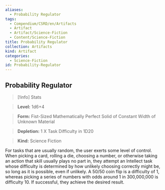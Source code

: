 ```yaml
---
aliases:
  - Probability Regulator
tags:
  - Compendium/CSRD/en/Artifacts
  - Artifact
  - Artifact/Science-Fiction
  - Content/Science-Fiction
title: Probability Regulator
collection: Artifacts
kind: Artifact
categories:
  - Science-Fiction
id: Probability-Regulator
---
```

## Probability Regulator    
>[!info] Stats    
> **Level:** 1d6+4    
> **Form:** Fist-Sized Mathematically Perfect Solid of Constant Width of Unknown Material    
> **Depletion:** 1 X Task Difficulty in 1D20    
> **Kind:** Science Fiction  
    
For tasks that are usually random, the user exerts some level of control. When picking a card, rolling a die, choosing a number, or otherwise taking an action that skill usually plays no part in, they attempt an Intellect task whose difficulty is determined by how unlikely choosing correctly might be, so long as it is possible, even if unlikely. A 50/50 coin flip is a difficulty of 1, whereas picking a series of numbers with odds around 1 in 300,000,000 is difficulty 10. If successful, they achieve the desired result.
